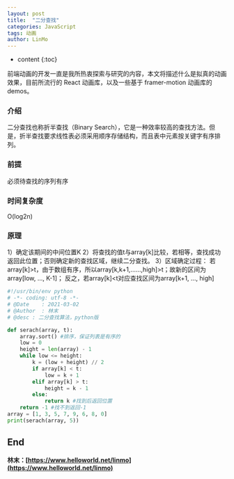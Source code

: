 ```yaml
---
layout: post
title:  "二分查找"
categories: JavaScript
tags: 动画
author: LinMo
---
```


* content
{:toc}

前端动画的开发一直是我所热衷探索与研究的内容，本文将描述什么是拟真的动画效果，目前所流行的 React 动画库，以及一些基于 framer-motion 动画库的 demos。

### 介绍
二分查找也称折半查找（Binary Search），它是一种效率较高的查找方法。但是，折半查找要求线性表必须采用顺序存储结构，而且表中元素按关键字有序排列。
### 前提
必须待查找的序列有序
### 时间复杂度
O(log2n)
### 原理
1）确定该期间的中间位置K
2）将查找的值t与array[k]比较，若相等，查找成功返回此位置；否则确定新的查找区域，继续二分查找。
3）区域确定过程：
若array[k]>t，由于数组有序，所以array[k,k+1,……,high]>t；故新的区间为array[low, ..., K-1]；
反之，若array[k]<t对应查找区间为array[k+1, ..., high]

```python
#!/usr/bin/env python
# -*- coding: utf-8 -*-
# @Date    : 2021-03-02
# @Author  : 林末
# @desc : 二分查找算法，python版

def serach(array, t):
    array.sort() #排序，保证列表是有序的
    low = 0
    height = len(array) - 1
    while low <= height:
        k = (low + height) // 2
        if array[k] < t:
            low = k + 1
        elif array[k] > t:
            height = k - 1
        else:
            return k #找到后返回位置
    return -1 #找不到返回-1
array = [1, 3, 5, 7, 9, 6, 8, 0]
print(serach(array, 5))
```

**End**
-
**林末：[https://www.helloworld.net/linmo](https://www.helloworld.net/linmo)**
